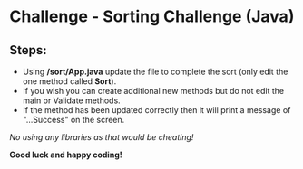 # Challenge - Sorting Challenge (Java)

## Steps:
- Using __/sort/App.java__ update the file to complete the sort (only edit the one method called __Sort__).
- If you wish you can create additional new methods but do not edit the main or Validate methods.
- If the method has been updated correctly then it will print a message of "...Success" on the screen.

_No using any libraries as that would be cheating!_

__Good luck and happy coding!__